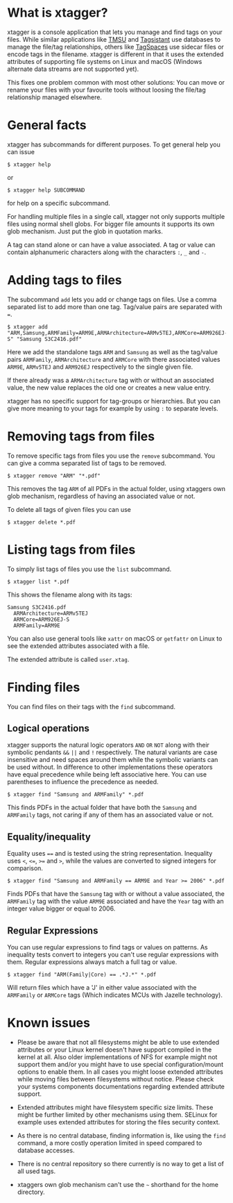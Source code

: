 # What is xtagger?

xtagger is a console application that lets you manage and find tags on your files. While similar
applications like [TMSU](https://tmsu.org/) and [Tagsistant](https://www.tagsistant.net/) use
databases to manage the file/tag relationships, others like [TagSpaces](https://www.tagspaces.org/)
use sidecar files or encode tags in the filename. xtagger is different in that it uses the extended
attributes of supporting file systems on Linux and macOS (Windows alternate data streams are not
supported yet).

This fixes one problem common with most other solutions: You can move or rename your files with your
favourite tools without loosing the file/tag relationship managed elsewhere.

# General facts

xtagger has subcommands for different purposes. To get general help you can issue

	$ xtagger help

or

	$ xtagger help SUBCOMMAND

for help on a specific subcommand.

For handling multiple files in a single call, xtagger not only supports multiple files using normal
shell globs. For bigger file amounts it supports its own glob mechanism. Just put the glob in
quotation marks.

A tag can stand alone or can have a value associated. A tag or value can contain alphanumeric
characters along with the characters `:`, `_` and `-`.

# Adding tags to files

The subcommand `add` lets you add or change tags on files. Use a comma separated list to add more
than one tag. Tag/value pairs are separated with `=`.

	$ xtagger add "ARM,Samsung,ARMFamily=ARM9E,ARMArchitecture=ARMv5TEJ,ARMCore=ARM926EJ-S" "Samsung S3C2416.pdf"

Here we add the standalone tags `ARM` and `Samsung` as well as the tag/value pairs `ARMFamily`,
`ARMArchitecture` and `ARMCore` with there associated values `ARM9E`, `ARMv5TEJ` and `ARM926EJ`
respectively to the single given file.

If there already was a `ARMArchitecture` tag with or without an associated value, the new value
replaces the old one or creates a new value entry.

xtagger has no specific support for tag-groups or hierarchies. But you can give more meaning to your
tags for example by using `:` to separate levels.

# Removing tags from files

To remove specific tags from files you use the `remove` subcommand. You can give a comma separated
list of tags to be removed.

	$ xtagger remove "ARM" "*.pdf"

This removes the tag `ARM` of all PDFs in the actual folder, using xtaggers own glob mechanism,
regardless of having an associated value or not.

To delete all tags of given files you can use

	$ xtagger delete *.pdf

# Listing tags from files

To simply list tags of files you use the `list` subcommand.

	$ xtagger list *.pdf

This shows the filename along with its tags:

	Samsung S3C2416.pdf
	  ARMArchitecture=ARMv5TEJ
	  ARMCore=ARM926EJ-S
	  ARMFamily=ARM9E

You can also use general tools like `xattr` on macOS or `getfattr` on Linux to see the extended
attributes associated with a file.

The extended attribute is called `user.xtag`.

# Finding files

You can find files on their tags with the `find` subcommand.

## Logical operations

xtagger supports the natural logic operators `AND` `OR` `NOT` along with their symbolic pendants
`&&` `||` and `!` respectively. The natural variants are case insensitive and need spaces around them
while the symbolic variants can be used without. In difference to other implementations these
operators have equal precedence while being left associative here. You can use parentheses to
influence the precedence as needed.

	$ xtagger find "Samsung and ARMFamily" *.pdf

This finds PDFs in the actual folder that have both the `Samsung` and `ARMFamily` tags, not caring
if any of them has an associated value or not.

## Equality/inequality

Equality uses `==` and is tested using the string representation. Inequality uses `<`, `<=`, `>=`
and `>`, while the values are converted to signed integers for comparison.

	$ xtagger find "Samsung and ARMFamily == ARM9E and Year >= 2006" *.pdf

Finds PDFs that have the `Samsung` tag with or without a value associated, the `ARMFamily` tag with
the value `ARM9E` associated and have the `Year` tag with an integer value bigger or equal to 2006.

## Regular Expressions

You can use regular expressions to find tags or values on patterns. As inequality tests convert to
integers you can't use regular expressions with them. Regular expressions always match a full tag or
value.

	$ xtagger find "ARM(Family|Core) == .*J.*" *.pdf

Will return files which have a 'J' in either value associated with the `ARMFamily` or `ARMCore` tags
(Which indicates MCUs with Jazelle technology).

# Known issues

* Please be aware that not all filesystems might be able to use extended attributes or your Linux
kernel doesn't have support compiled in the kernel at all. Also older implementations of NFS for
example might not support them and/or you might have to use special configuration/mount options to
enable them. In all cases you might loose extended attributes while moving files between filesystems
without notice. Please check your systems components documentations regarding extended attribute
support.

* Extended attributes might have filesystem specific size limits. These might be further limited
by other mechanisms using them. SELinux for example uses extended attributes for storing the files
security context.

* As there is no central database, finding information is, like using the `find` command, a more
costly operation limited in speed compared to database accesses.

* There is no central repository so there currently is no way to get a list of all used tags.

* xtaggers own glob mechanism can't use the `~` shorthand for the home directory.

